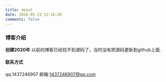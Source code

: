 ```yaml
---
title: about
date: 2020-05-23 22:16:26
comments: false
---
```

### 博客介绍
  
**创建2020年**
  以前的博客已经找不到源码了，当时没有把源码更新到github上面.
#### 联系方式
  qq:1437246907
  邮箱:1437246907@qq.com